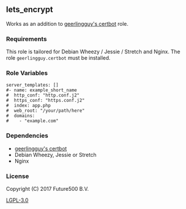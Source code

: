 ## lets_encrypt
Works as an addition to [geerlingguy's certbot](https://github.com/geerlingguy/ansible-role-certbot) role.

### Requirements
This role is tailored for Debian Wheezy / Jessie / Stretch and Nginx.
The role `geerlingguy.certbot` must be installed.

### Role Variables

    server_templates: []
    #- name: example_short_name
    #  http_conf: "http.conf.j2"
    #  https_conf: "https.conf.j2"
    #  index: app.php
    #  web_root: "/your/path/here"
    #  domains:
    #    - "example.com"

### Dependencies
- [geerlingguy's certbot](https://github.com/geerlingguy/ansible-role-certbot)
- Debian Wheezy, Jessie or Stretch
- Nginx

### License

Copyright (C) 2017 Future500 B.V.

[LGPL-3.0](https://github.com/f500/ansible-lets_encrypt/blob/master/COPYING.LESSER)

